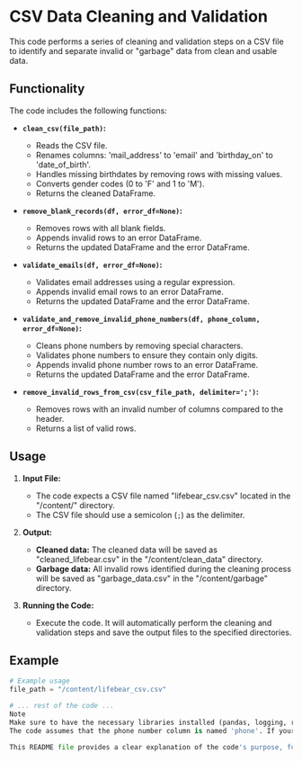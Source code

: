# CSV Data Cleaning and Validation

This code performs a series of cleaning and validation steps on a CSV file to identify and separate invalid or "garbage" data from clean and usable data. 

## Functionality

The code includes the following functions:

* **`clean_csv(file_path)`:**
    * Reads the CSV file.
    * Renames columns: 'mail_address' to 'email' and 'birthday_on' to 'date_of_birth'.
    * Handles missing birthdates by removing rows with missing values.
    * Converts gender codes (0 to 'F' and 1 to 'M').
    * Returns the cleaned DataFrame.

* **`remove_blank_records(df, error_df=None)`:**
    * Removes rows with all blank fields.
    * Appends invalid rows to an error DataFrame.
    * Returns the updated DataFrame and the error DataFrame.

* **`validate_emails(df, error_df=None)`:**
    * Validates email addresses using a regular expression.
    * Appends invalid email rows to an error DataFrame.
    * Returns the updated DataFrame and the error DataFrame.

* **`validate_and_remove_invalid_phone_numbers(df, phone_column, error_df=None)`:**
    * Cleans phone numbers by removing special characters.
    * Validates phone numbers to ensure they contain only digits.
    * Appends invalid phone number rows to an error DataFrame.
    * Returns the updated DataFrame and the error DataFrame.

* **`remove_invalid_rows_from_csv(csv_file_path, delimiter=';')`:**
    * Removes rows with an invalid number of columns compared to the header.
    * Returns a list of valid rows.

## Usage

1. **Input File:** 
   * The code expects a CSV file named "lifebear_csv.csv" located in the "/content/" directory.
   * The CSV file should use a semicolon (`;`) as the delimiter.

2. **Output:**
   * **Cleaned data:**  The cleaned data will be saved as "cleaned_lifebear.csv" in the "/content/clean_data" directory.
   * **Garbage data:**  All invalid rows identified during the cleaning process will be saved as "garbage_data.csv" in the "/content/garbage" directory.

3. **Running the Code:**
   * Execute the code. It will automatically perform the cleaning and validation steps and save the output files to the specified directories.

## Example

```python
# Example usage
file_path = "/content/lifebear_csv.csv" 

# ... rest of the code ...
Note
Make sure to have the necessary libraries installed (pandas, logging, re, csv, os).
The code assumes that the phone number column is named 'phone'. If your phone number column has a different name, update the validate_and_remove_invalid_phone_numbers function accordingly.

This README file provides a clear explanation of the code's purpose, func






